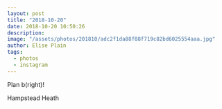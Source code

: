 ```yaml
---
layout: post
title: "2018-10-20"
date: 2018-10-20 10:50:26
description: 
image: "/assets/photos/201810/adc2f1da88f88f719c82bd6025554aaa.jpg"
author: Elise Plain
tags: 
  - photos
  - instagram
---
```


Plan b(right)!
<p></p>
Hampstead Heath